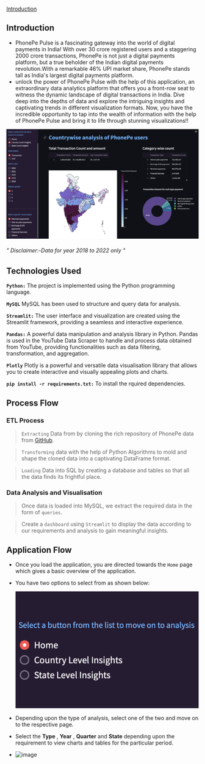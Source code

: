 [Introduction](#Introduction)
## Introduction
* PhonePe Pulse is a fascinating gateway into the world of digital payments in India! With over 30 crore registered users and a staggering 2000 crore transactions, PhonePe is not just a digital payments platform, but a true beholder of the Indian digital payments revolution.With a remarkable 46% UPI market share, PhonePe stands tall as India's largest digital payments platform.
* unlock the power of PhonePe Pulse with the help of this application, an extraordinary data analytics platform that offers you a front-row seat to witness the dynamic landscape of digital transactions in India. Dive deep into the depths of data and explore the intriguing insights and captivating trends in different visualization formats. Now, you have the incredible opportunity to tap into the wealth of information with the help of PhonePe Pulse and bring it to life through stunning visualizations!!

![analysis.png](https://github.com/Jeel-Kenia/PhonePe-Data_Visualisation/blob/main/images/analysis.png)
###### " Disclaimer:-Data for year 2018 to 2022 only "

## Technologies Used
**`Python:`** The project is implemented using the Python programming language.

**`MySQL`** MySQL has been used to structure and query data for analysis.

**`Streamlit:`** The user interface and visualization are created using the Streamlit framework, providing a seamless and interactive experience.

**`Pandas:`** A powerful data manipulation and analysis library in Python. Pandas is used in the YouTube Data Scraper to handle and process data obtained from YouTube, providing functionalities such as data filtering, transformation, and aggregation.

**`Plotly`** Plotly is a powerful and versatile data visualisation library that allows you to create interactive and visually appealing plots and charts. 

**`pip install -r requirements.txt:`** To install the rquired dependencies.

## Process Flow
### ETL Process
> `Extracting` Data from by cloning the rich repository of PhonePe data from [GitHub](https://github.com/PhonePe/).

> `Transforming` data with the help of Python Algorithms to mold and shape the cloned data into a captivating DataFrame format.

> `Loading` Data into SQL by creating a database and tables so that all the data finds its frightful place.

 ### Data Analysis and Visualisation
> Once data is loaded into MySQL, we extract the required data in the form of `queries`.

> Create a `dashboard` using `Streamlit` to display the data according to our requirements and analysis to gain meaningful insights.

## Application Flow
* Once you load the application, you are directed towards the `Home` page which gives a basic overview of the application.

* You have two options to select from as shown below:

     ![image](https://github.com/Jeel-Kenia/PhonePe-Data_Visualisation/blob/main/images/pages%20ss.png)

* Depending upon the type of analysis, select one of the two and move on to the respective page.

* Select the **Type** , **Year** , **Quarter** and **State** depending upon the requirement to view charts and tables for the particular period.

* ![image](dddd)
